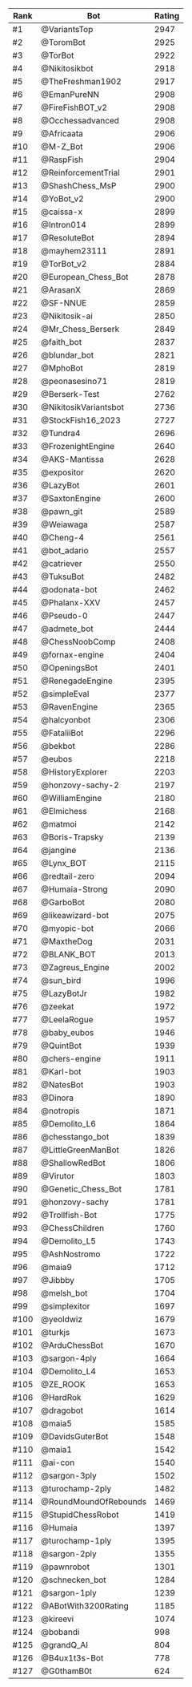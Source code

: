 Rank|Bot|Rating
---|---|---
#1|@VariantsTop|2947
#2|@ToromBot|2925
#3|@TorBot|2922
#4|@Nikitosikbot|2918
#5|@TheFreshman1902|2917
#6|@EmanPureNN|2908
#7|@FireFishBOT_v2|2908
#8|@Occhessadvanced|2908
#9|@Africaata|2906
#10|@M-Z_Bot|2906
#11|@RaspFish|2904
#12|@ReinforcementTrial|2901
#13|@ShashChess_MsP|2900
#14|@YoBot_v2|2900
#15|@caissa-x|2899
#16|@Intron014|2899
#17|@ResoluteBot|2894
#18|@mayhem23111|2891
#19|@TorBot_v2|2884
#20|@European_Chess_Bot|2878
#21|@ArasanX|2869
#22|@SF-NNUE|2859
#23|@Nikitosik-ai|2850
#24|@Mr_Chess_Berserk|2849
#25|@faith_bot|2837
#26|@blundar_bot|2821
#27|@MphoBot|2819
#28|@peonasesino71|2819
#29|@Berserk-Test|2762
#30|@NikitosikVariantsbot|2736
#31|@StockFish16_2023|2727
#32|@Tundra4|2696
#33|@FrozenightEngine|2640
#34|@AKS-Mantissa|2628
#35|@expositor|2620
#36|@LazyBot|2601
#37|@SaxtonEngine|2600
#38|@pawn_git|2589
#39|@Weiawaga|2587
#40|@Cheng-4|2561
#41|@bot_adario|2557
#42|@catriever|2550
#43|@TuksuBot|2482
#44|@odonata-bot|2462
#45|@Phalanx-XXV|2457
#46|@Pseudo-0|2447
#47|@admete_bot|2444
#48|@ChessNoobComp|2408
#49|@fornax-engine|2404
#50|@OpeningsBot|2401
#51|@RenegadeEngine|2395
#52|@simpleEval|2377
#53|@RavenEngine|2365
#54|@halcyonbot|2306
#55|@FataliiBot|2296
#56|@bekbot|2286
#57|@eubos|2218
#58|@HistoryExplorer|2203
#59|@honzovy-sachy-2|2197
#60|@WilliamEngine|2180
#61|@Elmichess|2168
#62|@matmoi|2142
#63|@Boris-Trapsky|2139
#64|@jangine|2136
#65|@Lynx_BOT|2115
#66|@redtail-zero|2094
#67|@Humaia-Strong|2090
#68|@GarboBot|2080
#69|@likeawizard-bot|2075
#70|@myopic-bot|2066
#71|@MaxtheDog|2031
#72|@BLANK_BOT|2013
#73|@Zagreus_Engine|2002
#74|@sun_bird|1996
#75|@LazyBotJr|1982
#76|@zeekat|1972
#77|@LeelaRogue|1957
#78|@baby_eubos|1946
#79|@QuintBot|1939
#80|@chers-engine|1911
#81|@Karl-bot|1903
#82|@NatesBot|1903
#83|@Dinora|1890
#84|@notropis|1871
#85|@Demolito_L6|1864
#86|@chesstango_bot|1839
#87|@LittleGreenManBot|1826
#88|@ShallowRedBot|1806
#89|@Virutor|1803
#90|@Genetic_Chess_Bot|1781
#91|@honzovy-sachy|1781
#92|@Trollfish-Bot|1775
#93|@ChessChildren|1760
#94|@Demolito_L5|1743
#95|@AshNostromo|1722
#96|@maia9|1712
#97|@Jibbby|1705
#98|@melsh_bot|1704
#99|@simplexitor|1697
#100|@yeoldwiz|1679
#101|@turkjs|1673
#102|@ArduChessBot|1670
#103|@sargon-4ply|1664
#104|@Demolito_L4|1653
#105|@ZE_ROOK|1653
#106|@HardRok|1629
#107|@dragobot|1614
#108|@maia5|1585
#109|@DavidsGuterBot|1548
#110|@maia1|1542
#111|@ai-con|1540
#112|@sargon-3ply|1502
#113|@turochamp-2ply|1482
#114|@RoundMoundOfRebounds|1469
#115|@StupidChessRobot|1419
#116|@Humaia|1397
#117|@turochamp-1ply|1395
#118|@sargon-2ply|1355
#119|@pawnrobot|1301
#120|@schnecken_bot|1284
#121|@sargon-1ply|1239
#122|@ABotWith3200Rating|1185
#123|@kireevi|1074
#124|@bobandi|998
#125|@grandQ_AI|804
#126|@B4ux1t3s-Bot|778
#127|@G0thamB0t|624
